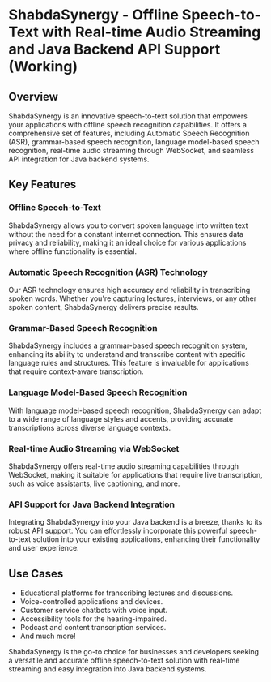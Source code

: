 # ShabdaSynergy - Offline Speech-to-Text with Real-time Audio Streaming and Java Backend API Support (Working)

## Overview
ShabdaSynergy is an innovative speech-to-text solution that empowers your applications with offline speech recognition capabilities. It offers a comprehensive set of features, including Automatic Speech Recognition (ASR), grammar-based speech recognition, language model-based speech recognition, real-time audio streaming through WebSocket, and seamless API integration for Java backend systems.

## Key Features

### Offline Speech-to-Text
ShabdaSynergy allows you to convert spoken language into written text without the need for a constant internet connection. This ensures data privacy and reliability, making it an ideal choice for various applications where offline functionality is essential.

### Automatic Speech Recognition (ASR) Technology
Our ASR technology ensures high accuracy and reliability in transcribing spoken words. Whether you're capturing lectures, interviews, or any other spoken content, ShabdaSynergy delivers precise results.

### Grammar-Based Speech Recognition
ShabdaSynergy includes a grammar-based speech recognition system, enhancing its ability to understand and transcribe content with specific language rules and structures. This feature is invaluable for applications that require context-aware transcription.

### Language Model-Based Speech Recognition
With language model-based speech recognition, ShabdaSynergy can adapt to a wide range of language styles and accents, providing accurate transcriptions across diverse language contexts.

### Real-time Audio Streaming via WebSocket
ShabdaSynergy offers real-time audio streaming capabilities through WebSocket, making it suitable for applications that require live transcription, such as voice assistants, live captioning, and more.

### API Support for Java Backend Integration
Integrating ShabdaSynergy into your Java backend is a breeze, thanks to its robust API support. You can effortlessly incorporate this powerful speech-to-text solution into your existing applications, enhancing their functionality and user experience.

## Use Cases
- Educational platforms for transcribing lectures and discussions.
- Voice-controlled applications and devices.
- Customer service chatbots with voice input.
- Accessibility tools for the hearing-impaired.
- Podcast and content transcription services.
- And much more!

ShabdaSynergy is the go-to choice for businesses and developers seeking a versatile and accurate offline speech-to-text solution with real-time streaming and easy integration into Java backend systems.
